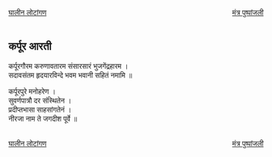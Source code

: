 <a href="/ganapati-aaratyaa/घालीन%20लोटांगण.html" style="float: left;">घालीन लोटांगण</a><a href="/ganapati-aaratyaa/मंत्र%20पुष्पांजली.html" style="float: right;">मंत्र पुष्पांजली</a>  

<br />
<br />

कर्पूर आरती 
-----------
कर्पूरगौरम करुणावतारम संसारसारं भुजगेंद्रहारम ।    
सदावसंतम हृदयारविन्दे भवम भवानी सहितं नमामि ॥  
  
कर्पूरपुरे मनोहरेण ।  
सुवर्णपात्रौ दर संस्थितेन ।  
प्रदीप्तभासा साहसांगतेनं ।  
नीरजा नाम ते जगदीश पूर्वे ॥  

<br />
<a href="/ganapati-aaratyaa/घालीन%20लोटांगण.html" style="float: left;">घालीन लोटांगण</a><a href="/ganapati-aaratyaa/मंत्र%20पुष्पांजली.html" style="float: right;">मंत्र पुष्पांजली</a> 
